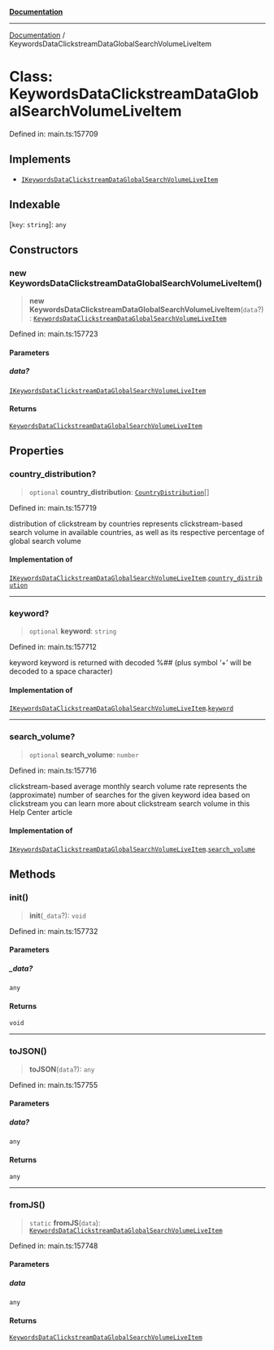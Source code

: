 [**Documentation**](../README.md)

***

[Documentation](../README.md) / KeywordsDataClickstreamDataGlobalSearchVolumeLiveItem

# Class: KeywordsDataClickstreamDataGlobalSearchVolumeLiveItem

Defined in: main.ts:157709

## Implements

- [`IKeywordsDataClickstreamDataGlobalSearchVolumeLiveItem`](../interfaces/IKeywordsDataClickstreamDataGlobalSearchVolumeLiveItem.md)

## Indexable

\[`key`: `string`\]: `any`

## Constructors

### new KeywordsDataClickstreamDataGlobalSearchVolumeLiveItem()

> **new KeywordsDataClickstreamDataGlobalSearchVolumeLiveItem**(`data`?): [`KeywordsDataClickstreamDataGlobalSearchVolumeLiveItem`](KeywordsDataClickstreamDataGlobalSearchVolumeLiveItem.md)

Defined in: main.ts:157723

#### Parameters

##### data?

[`IKeywordsDataClickstreamDataGlobalSearchVolumeLiveItem`](../interfaces/IKeywordsDataClickstreamDataGlobalSearchVolumeLiveItem.md)

#### Returns

[`KeywordsDataClickstreamDataGlobalSearchVolumeLiveItem`](KeywordsDataClickstreamDataGlobalSearchVolumeLiveItem.md)

## Properties

### country\_distribution?

> `optional` **country\_distribution**: [`CountryDistribution`](CountryDistribution.md)[]

Defined in: main.ts:157719

distribution of clickstream by countries
represents clickstream-based search volume in available countries, as well as its respective percentage of global search volume

#### Implementation of

[`IKeywordsDataClickstreamDataGlobalSearchVolumeLiveItem`](../interfaces/IKeywordsDataClickstreamDataGlobalSearchVolumeLiveItem.md).[`country_distribution`](../interfaces/IKeywordsDataClickstreamDataGlobalSearchVolumeLiveItem.md#country_distribution)

***

### keyword?

> `optional` **keyword**: `string`

Defined in: main.ts:157712

keyword
keyword is returned with decoded %## (plus symbol ‘+’ will be decoded to a space character)

#### Implementation of

[`IKeywordsDataClickstreamDataGlobalSearchVolumeLiveItem`](../interfaces/IKeywordsDataClickstreamDataGlobalSearchVolumeLiveItem.md).[`keyword`](../interfaces/IKeywordsDataClickstreamDataGlobalSearchVolumeLiveItem.md#keyword)

***

### search\_volume?

> `optional` **search\_volume**: `number`

Defined in: main.ts:157716

clickstream-based average monthly search volume rate
represents the (approximate) number of searches for the given keyword idea based on clickstream
you can learn more about clickstream search volume in this Help Center article

#### Implementation of

[`IKeywordsDataClickstreamDataGlobalSearchVolumeLiveItem`](../interfaces/IKeywordsDataClickstreamDataGlobalSearchVolumeLiveItem.md).[`search_volume`](../interfaces/IKeywordsDataClickstreamDataGlobalSearchVolumeLiveItem.md#search_volume)

## Methods

### init()

> **init**(`_data`?): `void`

Defined in: main.ts:157732

#### Parameters

##### \_data?

`any`

#### Returns

`void`

***

### toJSON()

> **toJSON**(`data`?): `any`

Defined in: main.ts:157755

#### Parameters

##### data?

`any`

#### Returns

`any`

***

### fromJS()

> `static` **fromJS**(`data`): [`KeywordsDataClickstreamDataGlobalSearchVolumeLiveItem`](KeywordsDataClickstreamDataGlobalSearchVolumeLiveItem.md)

Defined in: main.ts:157748

#### Parameters

##### data

`any`

#### Returns

[`KeywordsDataClickstreamDataGlobalSearchVolumeLiveItem`](KeywordsDataClickstreamDataGlobalSearchVolumeLiveItem.md)
